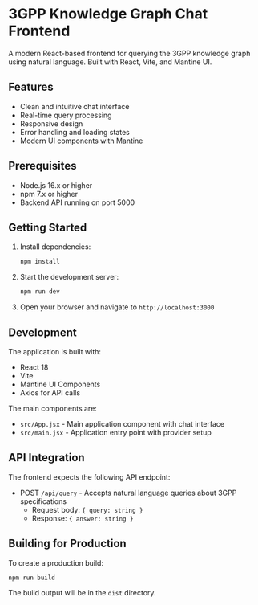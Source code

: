 # 3GPP Knowledge Graph Chat Frontend

A modern React-based frontend for querying the 3GPP knowledge graph using natural language. Built with React, Vite, and Mantine UI.

## Features

- Clean and intuitive chat interface
- Real-time query processing
- Responsive design
- Error handling and loading states
- Modern UI components with Mantine

## Prerequisites

- Node.js 16.x or higher
- npm 7.x or higher
- Backend API running on port 5000

## Getting Started

1. Install dependencies:
   ```bash
   npm install
   ```

2. Start the development server:
   ```bash
   npm run dev
   ```

3. Open your browser and navigate to `http://localhost:3000`

## Development

The application is built with:
- React 18
- Vite
- Mantine UI Components
- Axios for API calls

The main components are:
- `src/App.jsx` - Main application component with chat interface
- `src/main.jsx` - Application entry point with provider setup

## API Integration

The frontend expects the following API endpoint:
- POST `/api/query` - Accepts natural language queries about 3GPP specifications
  - Request body: `{ query: string }`
  - Response: `{ answer: string }`

## Building for Production

To create a production build:
```bash
npm run build
```

The build output will be in the `dist` directory.
